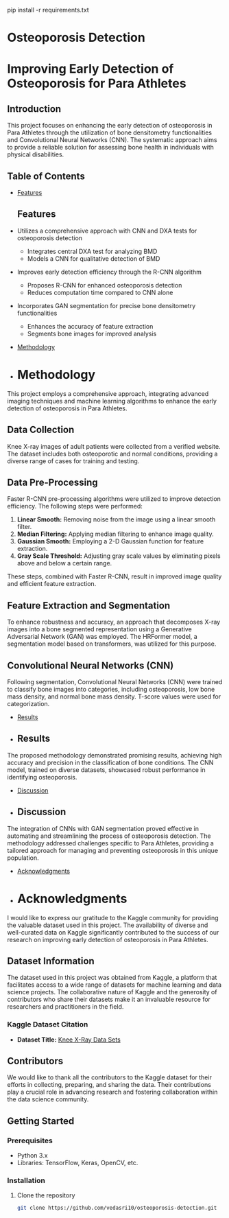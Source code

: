 pip install -r requirements.txt
# Osteoporosis Detection 
# Improving Early Detection of Osteoporosis for Para Athletes

## Introduction

This project focuses on enhancing the early detection of osteoporosis in Para Athletes through the utilization of bone densitometry functionalities and Convolutional Neural Networks (CNN). The systematic approach aims to provide a reliable solution for assessing bone health in individuals with physical disabilities.

## Table of Contents

- [Features](#features)
   ## Features

- Utilizes a comprehensive approach with CNN and DXA tests for osteoporosis detection
  - Integrates central DXA test for analyzing BMD
  - Models a CNN for qualitative detection of BMD
- Improves early detection efficiency through the R-CNN algorithm
  - Proposes R-CNN for enhanced osteoporosis detection
  - Reduces computation time compared to CNN alone
- Incorporates GAN segmentation for precise bone densitometry functionalities
  - Enhances the accuracy of feature extraction
  - Segments bone images for improved analysis

- [Methodology](#methodology)
- # Methodology

This project employs a comprehensive approach, integrating advanced imaging techniques and machine learning algorithms to enhance the early detection of osteoporosis in Para Athletes.

## Data Collection

Knee X-ray images of adult patients were collected from a verified website. The dataset includes both osteoporotic and normal conditions, providing a diverse range of cases for training and testing.

## Data Pre-Processing

Faster R-CNN pre-processing algorithms were utilized to improve detection efficiency. The following steps were performed:

1. **Linear Smooth:** Removing noise from the image using a linear smooth filter.
2. **Median Filtering:** Applying median filtering to enhance image quality.
3. **Gaussian Smooth:** Employing a 2-D Gaussian function for feature extraction.
4. **Gray Scale Threshold:** Adjusting gray scale values by eliminating pixels above and below a certain range.

These steps, combined with Faster R-CNN, result in improved image quality and efficient feature extraction.

## Feature Extraction and Segmentation

To enhance robustness and accuracy, an approach that decomposes X-ray images into a bone segmented representation using a Generative Adversarial Network (GAN) was employed. The HRFormer model, a segmentation model based on transformers, was utilized for this purpose.

## Convolutional Neural Networks (CNN)

Following segmentation, Convolutional Neural Networks (CNN) were trained to classify bone images into categories, including osteoporosis, low bone mass density, and normal bone mass density. T-score values were used for categorization.

- [Results](#results)
- ## Results

The proposed methodology demonstrated promising results, achieving high accuracy and precision in the classification of bone conditions. The CNN model, trained on diverse datasets, showcased robust performance in identifying osteoporosis.
- [Discussion](#discussion)
- ## Discussion

The integration of CNNs with GAN segmentation proved effective in automating and streamlining the process of osteoporosis detection. The methodology addressed challenges specific to Para Athletes, providing a tailored approach for managing and preventing osteoporosis in this unique population.

- [Acknowledgments](#acknowledgments)
- # Acknowledgments

I would like to express our gratitude to the Kaggle community for providing the valuable dataset used in this project. The availability of diverse and well-curated data on Kaggle significantly contributed to the success of our research on improving early detection of osteoporosis in Para Athletes.

## Dataset Information

The dataset used in this project was obtained from Kaggle, a platform that facilitates access to a wide range of datasets for machine learning and data science projects. The collaborative nature of Kaggle and the generosity of contributors who share their datasets make it an invaluable resource for researchers and practitioners in the field.

### Kaggle Dataset Citation

- **Dataset Title:** [Knee X-Ray Data Sets](/kaggle/input/osteoporosis-knee-xray-dataset)

## Contributors

We would like to thank all the contributors to the Kaggle dataset for their efforts in collecting, preparing, and sharing the data. Their contributions play a crucial role in advancing research and fostering collaboration within the data science community.

## Getting Started

### Prerequisites

- Python 3.x
- Libraries: TensorFlow, Keras, OpenCV, etc.

### Installation

1. Clone the repository
   ```bash
   git clone https://github.com/vedasri10/osteoporosis-detection.git


